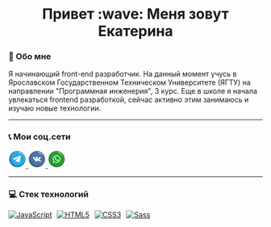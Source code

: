 <h1 align="center">Привет :wave: Меня зовут Екатерина</h1>

### :woman:  Обо мне
Я начинающий front-end разработчик. На данный момент учусь
в Ярославском Государственном Техническом Университете
(ЯГТУ) на направлении "Программная инженерия", 3 курс.
Еще в школе я начала увлекаться frontend разработкой, сейчас активно этим занимаюсь и изучаю новые технологии.
___

### :telephone_receiver: Мои соц.сети
<a href="https://t.me/kopenkinaE">
    <img width="35px" src="./assets/tg1.svg" alt="telegram"/>
</a>
<a href="https://vk.com/id278506736">
    <img width="35px" src="./assets/vk1.svg" alt="vk"/>
</a>
<a href="https://wa.me/89631511539">
    <img width="35px" src="./assets/whatsapp.svg" alt="watsapp"/>
</a>

___

### :computer: Стек технологий
<p align="left">
<a style="margin-right:10px;" href="https://developer.mozilla.org/en-US/docs/Web/JavaScript" target="_blank" rel="noreferrer"><img src="https://raw.githubusercontent.com/danielcranney/readme-generator/main/public/icons/skills/javascript-colored.svg" width="36" height="36" alt="JavaScript" /></a><a style="margin-right:10px;" href="https://developer.mozilla.org/en-US/docs/Glossary/HTML5" target="_blank" rel="noreferrer"><img src="https://raw.githubusercontent.com/danielcranney/readme-generator/main/public/icons/skills/html5-colored.svg" width="36" height="36" alt="HTML5" /></a><a style="margin-right:10px;" href="https://www.w3.org/TR/CSS/#css" target="_blank" rel="noreferrer"><img src="https://raw.githubusercontent.com/danielcranney/readme-generator/main/public/icons/skills/css3-colored.svg" width="36" height="36" alt="CSS3" /></a><a href="https://sass-lang.com/" target="_blank" rel="noreferrer"><img src="https://raw.githubusercontent.com/danielcranney/readme-generator/main/public/icons/skills/sass-colored.svg" width="36" height="36" alt="Sass" /></a>
</p>